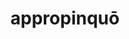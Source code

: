 ---
title: appropinquō
meaning: to approach
ch: [7r]
pos: verb
inf: appropinquāre
secondppstem: appropinqu
infend: āre
thirdpp: appropinquāvī
fourthpp: appropinquātus
conjugation: first
laudio: ../assets/audio/appropinquo-laudio.mp3
six: y
---